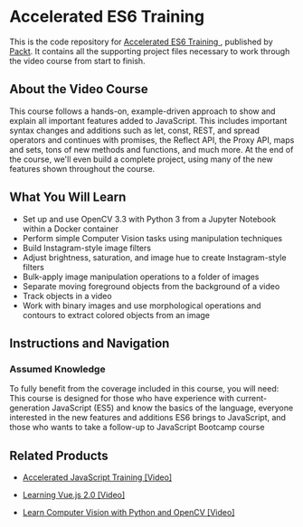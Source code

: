 # Accelerated ES6 Training 
This is the code repository for [Accelerated ES6 Training ](https://www.packtpub.com/application-development/learn-computer-vision-python-and-opencv-video?utm_source=github&utm_medium=repository&utm_campaign=9781788293846), published by [Packt](https://www.packtpub.com/?utm_source=github). It contains all the supporting project files necessary to work through the video course from start to finish.
## About the Video Course
This course follows a hands-on, example-driven approach to show and explain all important features added to JavaScript. This includes important syntax changes and additions such as let, const, REST, and spread operators and continues with promises, the Reflect API, the Proxy API, maps and sets, tons of new methods and functions, and much more. At the end of the course, we'll even build a complete project, using many of the new features shown throughout the course.


<H2>What You Will Learn</H2>
<DIV class=book-info-will-learn-text>
<UL>
<LI>Set up and use OpenCV 3.3 with Python 3 from a Jupyter Notebook within a Docker container 
<LI>Perform simple Computer Vision tasks using manipulation techniques 
<LI>Build Instagram-style image filters 
<LI>Adjust brightness, saturation, and image hue to create Instagram-style filters 
<LI>Bulk-apply image manipulation operations to a folder of images 
<LI>Separate moving foreground objects from the background of a video 
<LI>Track objects in a video 
<LI>Work with binary images and use morphological operations and contours to extract colored objects from an image </LI></UL></DIV>

## Instructions and Navigation
### Assumed Knowledge
To fully benefit from the coverage included in this course, you will need:<br/>
This course is designed for those who have experience with current-generation JavaScript (ES5) and know the basics of the language, everyone interested in the new features and additions ES6 brings to JavaScript, and those who wants to take a follow-up to JavaScript Bootcamp course
  

## Related Products
* [Accelerated JavaScript Training [Video]](https://www.packtpub.com/application-development/learn-computer-vision-python-and-opencv-video?utm_source=github&utm_medium=repository&utm_campaign=9781788293846)

* [Learning Vue.js 2.0 [Video]](https://www.packtpub.com/application-development/learn-computer-vision-python-and-opencv-video?utm_source=github&utm_medium=repository&utm_campaign=9781788293846)

* [Learn Computer Vision with Python and OpenCV [Video]](https://www.packtpub.com/application-development/learn-computer-vision-python-and-opencv-video?utm_source=github&utm_medium=repository&utm_campaign=9781788293846)

